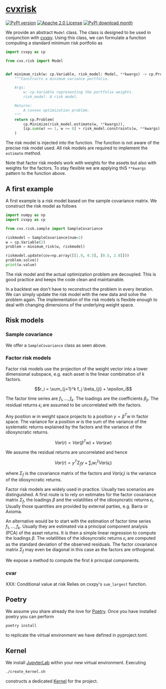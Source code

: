 # [cvxrisk](http://www.cvxgrp.org/cvxrisk/)

[![PyPI version](https://badge.fury.io/py/cvxrisk.svg)](https://badge.fury.io/py/cvxrisk)
[![Apache 2.0 License](https://img.shields.io/badge/License-APACHEv2-brightgreen.svg)](https://github.com/cvxgrp/simulator/blob/master/LICENSE)
[![PyPI download month](https://img.shields.io/pypi/dm/cvxrisk.svg)](https://pypi.python.org/pypi/cvxrisk/)

We provide an abstract `Model` class.
The class is designed to be used in conjunction with [cvxpy](https://github.com/cvxpy/cvxpy).
Using this class, we can formulate a function computing a standard minimum risk portfolio as

```python
import cvxpy as cp

from cvx.risk import Model


def minimum_risk(w: cp.Variable, risk_model: Model, **kwargs) -> cp.Problem:
    """Constructs a minimum variance portfolio.

    Args:
        w: cp.Variable representing the portfolio weights.
        risk_model: A risk model.

    Returns:
        A convex optimization problem.
    """
    return cp.Problem(
        cp.Minimize(risk_model.estimate(w, **kwargs)),
        [cp.sum(w) == 1, w >= 0] + risk_model.constraints(w, **kwargs)
    )
```

The risk model is injected into the function.
The function is not aware of the precise risk model used.
All risk models are required to implement the `estimate` method.

Note that factor risk models work with weights for the assets but also with weights for the factors.
To stay flexible we are applying thiS `**kwargs` pattern to the function above.
## A first example

A first example is a risk model based on the sample covariance matrix.
We construct the risk model as follows

```python
import numpy as np
import cvxpy as cp

from cvx.risk.sample import SampleCovariance

riskmodel = SampleCovariance(num=2)
w = cp.Variable(2)
problem = minimum_risk(w, riskmodel)

riskmodel.update(cov=np.array([[1.0, 0.5], [0.5, 2.0]]))
problem.solve()
print(w.value)
```

The risk model and the actual optimization problem are decoupled.
This is good practice and keeps the code clean and maintainable.

In a backtest we don't have to reconstruct the problem in every iteration.
We can simply update the risk model with the new data and solve the problem again.
The implementation of the risk models is flexible enough to deal with changing dimensions
of the underlying weight space.

## Risk models

### Sample covariance

We offer a `SampleCovariance` class as seen above.


### Factor risk models

Factor risk models use the projection of the weight vector into a lower
dimensional subspace, e.g. each asset is the linear combination of $k$ factors.
```math
r_i = \sum_{j=1}^k f_j \beta_{ji} + \epsilon_i
```
The factor time series are $f_1, \ldots, f_k$. The loadings are the coefficients
$\beta_{ji}$.
The residual returns $\epsilon_i$ are assumed to be uncorrelated with the factors.

Any position $w$ in weight space projects to a position $y = \beta^T w$ in factor space.
The variance for a position $w$ is the sum of the variance of the
systematic returns explained by the factors and the variance of the idiosyncratic returns.

```math
Var(r) = Var(\beta^T w) + Var(\epsilon w)
```

We assume the residual returns are uncorrelated and hence

```math
Var(r) = y^T \Sigma_f y + \sum_i w_i^2 Var(\epsilon_i)
```

where $\Sigma_f$ is the covariance matrix of the factors and $Var(\epsilon_i)$
is the variance of the idiosyncratic returns.

Factor risk models are widely used in practice. Usually two scenarios are distinguished.
A first route is to rely on estimates for the factor covariance matrix $\Sigma_f$,
the loadings $\beta$ and the volatilities of the idiosyncratic returns $\epsilon_i$.
Usually those quantities are provided by external parties, e.g. Barra or Axioma.

An alternative would be to start with the estimation of factor time series $f_1, \ldots, f_k$.
Usually they are estimated via a principal component analysis (PCA) of the asset returns.
It is then a simple linear regression to compute the loadings $\beta$.
The volatilities of the idiosyncratic returns $\epsilon_i$ are computed as the standard deviation
of the observed residuals.
The factor covariance matrix $\Sigma_f$ may even be diagonal in this case as the factors are orthogonal.

We expose a method to compute the first $k$ principal components.

### cvar

XXX: Conditional value at risk
Relies on cxxpy's `sum_largest` function.




## Poetry

We assume you share already the love for [Poetry](https://python-poetry.org). Once you have installed poetry you can perform

```bash
poetry install
```

to replicate the virtual environment we have defined in pyproject.toml.

## Kernel

We install [JupyterLab](https://jupyter.org) within your new virtual environment. Executing

```bash
./create_kernel.sh
```

constructs a dedicated [Kernel](https://docs.jupyter.org/en/latest/projects/kernels.html) for the project.
